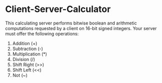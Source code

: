 # Client-Server-Calculator
This calculating server performs bitwise boolean and arithmetic computations requested by a client on 16-bit signed integers. 
Your server must offer the following operations: 
1. Addition (+)
2. Subtraction (-)
3. Multiplication (*)
4. Division (/)
5. Shift Right (>>)
6. Shift Left (<<)
7. Not (~)
